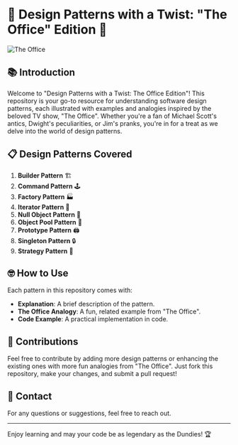 
# 🎉 Design Patterns with a Twist: "The Office" Edition 🏢

![The Office](https://upload.wikimedia.org/wikipedia/commons/thumb/8/80/The_Office_US_logo.svg/750px-The_Office_US_logo.svg.png?20100228005047)

## 📚 Introduction

Welcome to "Design Patterns with a Twist: The Office Edition"! This repository is your go-to resource for understanding software design patterns, each illustrated with examples and analogies inspired by the beloved TV show, "The Office". Whether you're a fan of Michael Scott's antics, Dwight's peculiarities, or Jim's pranks, you're in for a treat as we delve into the world of design patterns.

## 📋 Design Patterns Covered

1. **Builder Pattern** 🏗️
2. **Command Pattern** 🕹️
3. **Factory Pattern** 🏭
4. **Iterator Pattern** 🔄
5. **Null Object Pattern** 🚫
6. **Object Pool Pattern** 🎱
7. **Prototype Pattern** 🖨️
8. **Singleton Pattern** 🔒
9. **Strategy Pattern** 🎯

## 🤓 How to Use

Each pattern in this repository comes with:
- **Explanation**: A brief description of the pattern.
- **The Office Analogy**: A fun, related example from "The Office".
- **Code Example**: A practical implementation in code.

## 🌟 Contributions

Feel free to contribute by adding more design patterns or enhancing the existing ones with more fun analogies from "The Office". Just fork this repository, make your changes, and submit a pull request!

## 📧 Contact

For any questions or suggestions, feel free to reach out.

---

Enjoy learning and may your code be as legendary as the Dundies! 🏆


